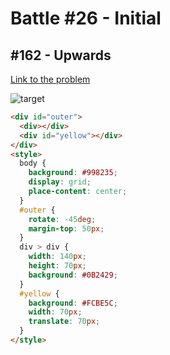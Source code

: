 # Battle #26 - Initial

## #162 - Upwards

[Link to the problem](https://cssbattle.dev/play/162)

![target](https://cssbattle.dev/targets/162.png)

```html
<div id="outer">
  <div></div>
  <div id="yellow"></div>
</div>
<style>
  body {
    background: #998235;
    display: grid;
    place-content: center;
  }
  #outer {
    rotate: -45deg;
    margin-top: 50px;
  }
  div > div {
    width: 140px;
    height: 70px;
    background: #0B2429;
  }
  #yellow {
    background: #FCBE5C;
    width: 70px;
    translate: 70px;
  }
</style>
```

